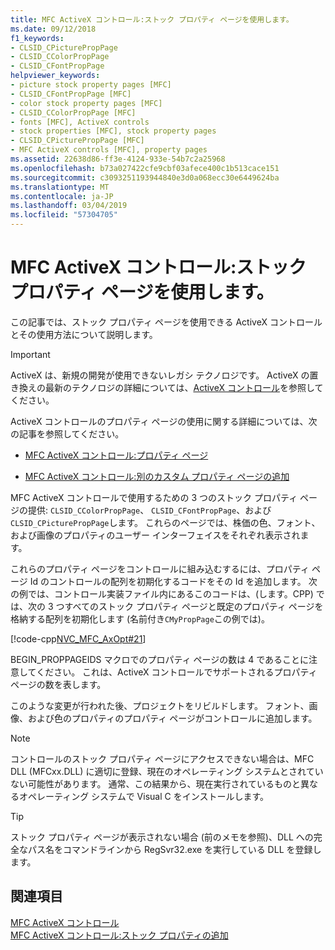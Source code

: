 ```yaml
---
title: MFC ActiveX コントロール:ストック プロパティ ページを使用します。
ms.date: 09/12/2018
f1_keywords:
- CLSID_CPicturePropPage
- CLSID_CColorPropPage
- CLSID_CFontPropPage
helpviewer_keywords:
- picture stock property pages [MFC]
- CLSID_CFontPropPage [MFC]
- color stock property pages [MFC]
- CLSID_CColorPropPage [MFC]
- fonts [MFC], ActiveX controls
- stock properties [MFC], stock property pages
- CLSID_CPicturePropPage [MFC]
- MFC ActiveX controls [MFC], property pages
ms.assetid: 22638d86-ff3e-4124-933e-54b7c2a25968
ms.openlocfilehash: b73a027422cfe9cbf03afece400c1b513cace151
ms.sourcegitcommit: c3093251193944840e3d0a068ecc30e6449624ba
ms.translationtype: MT
ms.contentlocale: ja-JP
ms.lasthandoff: 03/04/2019
ms.locfileid: "57304705"
---
```

# <a name="mfc-activex-controls-using-stock-property-pages"></a>MFC ActiveX コントロール:ストック プロパティ ページを使用します。

この記事では、ストック プロパティ ページを使用できる ActiveX コントロールとその使用方法について説明します。

>[!IMPORTANT]
> ActiveX は、新規の開発が使用できないレガシ テクノロジです。 ActiveX の置き換えの最新のテクノロジの詳細については、[ActiveX コントロール](activex-controls.md)を参照してください。

ActiveX コントロールのプロパティ ページの使用に関する詳細については、次の記事を参照してください。

- [MFC ActiveX コントロール:プロパティ ページ](../mfc/mfc-activex-controls-property-pages.md)

- [MFC ActiveX コントロール:別のカスタム プロパティ ページの追加](../mfc/mfc-activex-controls-adding-another-custom-property-page.md)

MFC ActiveX コントロールで使用するための 3 つのストック プロパティ ページの提供: `CLSID_CColorPropPage`、 `CLSID_CFontPropPage`、および`CLSID_CPicturePropPage`します。 これらのページでは、株価の色、フォント、および画像のプロパティのユーザー インターフェイスをそれぞれ表示されます。

これらのプロパティ ページをコントロールに組み込むするには、プロパティ ページ Id のコントロールの配列を初期化するコードをその Id を追加します。 次の例では、コントロール実装ファイル内にあるこのコードは、(します。CPP) では、次の 3 つすべてのストック プロパティ ページと既定のプロパティ ページを格納する配列を初期化します (名前付き`CMyPropPage`この例では)。

[!code-cpp[NVC_MFC_AxOpt#21](../mfc/codesnippet/cpp/mfc-activex-controls-using-stock-property-pages_1.cpp)]

BEGIN_PROPPAGEIDS マクロでのプロパティ ページの数は 4 であることに注意してください。 これは、ActiveX コントロールでサポートされるプロパティ ページの数を表します。

このような変更が行われた後、プロジェクトをリビルドします。 フォント、画像、および色のプロパティのプロパティ ページがコントロールに追加します。

> [!NOTE]
>  コントロールのストック プロパティ ページにアクセスできない場合は、MFC DLL (MFCxx.DLL) に適切に登録、現在のオペレーティング システムとされていない可能性があります。 通常、この結果から、現在実行されているものと異なるオペレーティング システムで Visual C をインストールします。

> [!TIP]
>  ストック プロパティ ページが表示されない場合 (前のメモを参照)、DLL への完全なパス名をコマンドラインから RegSvr32.exe を実行している DLL を登録します。

## <a name="see-also"></a>関連項目

[MFC ActiveX コントロール](../mfc/mfc-activex-controls.md)<br/>
[MFC ActiveX コントロール:ストック プロパティの追加](../mfc/mfc-activex-controls-adding-stock-properties.md)
